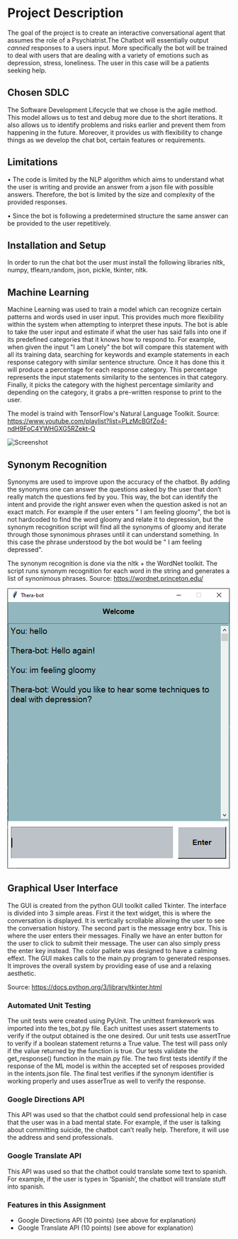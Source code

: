 # Project Description

The goal of the project is to create an interactive conversational agent that assumes the role of a Psychiatrist.The Chatbot will essentially output _canned_ responses to a users input. More specifically the bot will be trained to deal with users that are dealing with a variety of emotions such as depression, stress, loneliness. The user in this case will be a patients seeking help.

## Chosen SDLC

The Software Development Lifecycle that we chose is the agile method. This model allows us to test and debug more due to the short iterations. It also allows us to identify problems and risks earlier and prevent them from happening in the future. Moreover, it provides us with flexibility to change things as we develop the chat bot, certain features or requirements.

## Limitations

• The code is limited by the NLP algorithm which aims to understand what the user is writing and provide an answer from a json file with possible answers. Therefore, the bot is limited by the size and complexity of the provided responses.

• Since the bot is following a predetermined structure the same answer can be provided to the user repetitively.

## Installation and Setup

In order to run the chat bot the user must install the following libraries nltk, numpy, tflearn,random, json, pickle, tkinter, nltk.

## Machine Learning

Machine Learning was used to train a model which can recognize certain patterns and words used in user input. This provides much more flexibility within the system when attempting to interpret these inputs. The bot is able to take the user input and estimate if what the user has said falls into one if its predefined categories that it knows how to respond to. For example, when given the input "I am Lonely" the bot will compare this statement with all its training data, searching for keywords and example statements in each response category with similar sentence structure. Once it has done this it will produce a percentage for each response category. This percentage represents the input statements similarity to the sentences in that category. Finally, it picks the category with the highest percentage similarity and depending on the category, it grabs a pre-written response to print to the user.

The model is traind with TensorFlow's Natural Language Toolkit. Source: https://www.youtube.com/playlist?list=PLzMcBGfZo4-ndH9FoC4YWHGXG5RZekt-Q

![Screenshot](mlExample.PNG)

## Synonym Recognition

Synonyms are used to improve upon the accuracy of the chatbot. By adding the synonyms one can answer the questions asked by the user that don’t really match the questions fed by you. This way, the bot can identify the intent and provide the right answer even when the question asked is not an exact match. For example if the user enters " I am feeling gloomy", the bot is not hardcoded to find the word gloomy and relate it to depression, but the synonym recognition script will find all the synonyms of gloomy and iterate through those synonimous phrases until it can understand something. In this case the phrase understood by the bot would be " I am feeling depressed".

The synonym recognition is done via the nltk + the WordNet toolkit. The script runs synonym recognition for each word in the string and generates a list of synonimous phrases.
Source: https://wordnet.princeton.edu/

![Screenshot](synonymExample.png)

## Graphical User Interface

The GUI is created from the python GUI toolkit called Tkinter. The interface is divided into 3 simple areas. First it the text widget, this is where the conversation is displayed. It is vertically scrollable allowing the user to see the conversation history. The second part is the message entry box. This is where the user enters their messages. Finally we have an enter button for the user to click to submit their message. The user can also simply press the enter key instead. The color pallete was designed to have a calming effext. The GUI makes calls to the main.py program to generated responses. It improves the overall system by providing ease of use and a relaxing aesthetic.

Source: https://docs.python.org/3/library/tkinter.html

### Automated Unit Testing

The unit tests were created using PyUnit. The unittest framkework was imported into the tes_bot.py file.
Each unittest uses assert statements to verify if the output obtained is the one desired. Our unit tests use assertTrue to verify if a boolean statement returns a True value. The test will pass only if the value returned by the function is true. Our tests validate the get_response() function in the main.py file. The two first tests identify if the response of the ML model is within the accepted set of resposes provided in the intents.json file. The final test verifies if the synonym identifier is working properly and uses asserTrue as well to verify the response.

### Google Directions API

This API was used so that the chatbot could send professional help in case that the user was in a bad mental state. For example, if the user is talking about committing suicide, the chatbot can’t really help. Therefore, it will use the address and send professionals.

### Google Translate API

This API was used so that the chatbot could translate some text to spanish. For example, if the user is types in ‘Spanish’, the chatbot will translate stuff into spanish.

### Features in this Assignment

- Google Directions API (10 points) (see above for explanation)
- Google Translate API (10 points) (see above for explanation)
